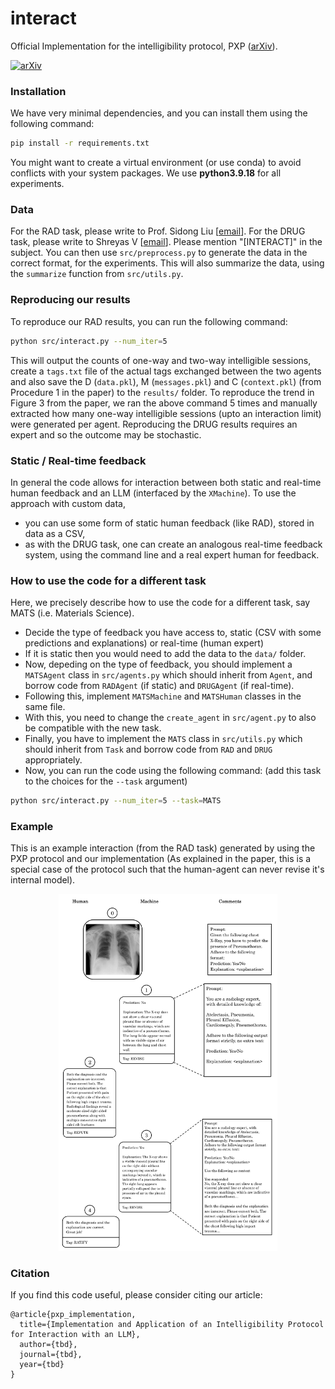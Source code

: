 # interact
Official Implementation for the intelligibility protocol, PXP ([arXiv](https://arxiv.org/abs/2301.01819)).

[![arXiv](https://img.shields.io/badge/arXiv-TBD-b31b1b.svg)](https://arxiv.org/abs/TBD)

### Installation
We have very minimal dependencies, and you can install them using the following command:
```bash
pip install -r requirements.txt
```
You might want to create a virtual environment (or use conda) to avoid conflicts with your system packages.
We use **python3.9.18** for all experiments.

### Data
For the RAD task, please write to Prof. Sidong Liu [[email](mailto:sidong.liu@mq.edu.au)].
For the DRUG task, please write to Shreyas V [[email](mailto:shreyas.college@gmail.com)].
Please mention "[INTERACT]" in the subject.
You can then use `src/preprocess.py` to generate the data in the correct format, for the experiments.
This will also summarize the data, using the `summarize` function from `src/utils.py`.

### Reproducing our results
To reproduce our RAD results, you can run the following command:
```bash
python src/interact.py --num_iter=5
```
This will output the counts of one-way and two-way intelligible sessions, create a `tags.txt` file of the actual tags exchanged between the two agents and also save the D (`data.pkl`), M (`messages.pkl`) and C (`context.pkl`) (from Procedure 1 in the paper) to the `results/` folder.
To reproduce the trend in Figure 3 from the paper, we ran the above command 5 times and manually extracted how many one-way intelligible sessions (upto an interaction limit) were generated per agent.
Reproducing the DRUG results requires an expert and so the outcome may be stochastic.

### Static / Real-time feedback
In general the code allows for interaction between both static and real-time human feedback and an LLM (interfaced by the `XMachine`).
To use the approach with custom data, 
- you can use some form of static human feedback (like RAD), stored in data as a CSV,
- as with the DRUG task, one can create an analogous real-time feedback system, using the command line and a real expert human for feedback.

### How to use the code for a different task
Here, we precisely describe how to use the code for a different task, say MATS (i.e. Materials Science).
- Decide the type of feedback you have access to, static (CSV with some predictions and explanations) or real-time (human expert)
- If it is static then you would need to add the data to the `data/` folder.
- Now, depeding on the type of feedback, you should implement a `MATSAgent` class in `src/agents.py` which should inherit from `Agent`, and borrow code from `RADAgent` (if static) and `DRUGAgent` (if real-time).
- Following this, implement `MATSMachine` and `MATSHuman` classes in the same file.
- With this, you need to change the `create_agent` in `src/agent.py` to also be compatible with the new task.
- Finally, you have to implement the `MATS` class in `src/utils.py` which should inherit from `Task` and borrow code from `RAD` and `DRUG` appropriately.
- Now, you can run the code using the following command: (add this task to the choices for the `--task` argument)
```bash
python src/interact.py --num_iter=5 --task=MATS
```

### Example
This is an example interaction (from the RAD task) generated by using the PXP protocol and our implementation
(As explained in the paper, this is a special case of the protocol such that the human-agent can never revise it's internal model).
<p align="center">
  <img src="assets/conv.png" width="350" alt="example of PXP">
</p>

### Citation
If you find this code useful, please consider citing our article:
```
@article{pxp_implementation,
  title={Implementation and Application of an Intelligibility Protocol for Interaction with an LLM},
  author={tbd},
  journal={tbd},
  year={tbd}
}
```
